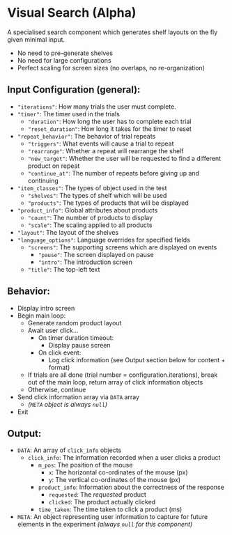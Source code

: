 # Visual Search (Alpha)

A specialised search component which generates shelf layouts on the fly given minimal input.
- No need to pre-generate shelves
- No need for large configurations
- Perfect scaling for screen sizes (no overlaps, no re-organization)

## Input Configuration (general):

- `"iterations"`: How many trials the user must complete.
- `"timer"`: The timer used in the trials
  - `"duration"`: How long the user has to complete each trial
  - `"reset_duration"`: How long it takes for the timer to reset
- `"repeat_behavior"`: The behavior of trial repeats
  - `"triggers"`: What events will cause a trial to repeat
  - `"rearrange"`: Whether a repeat will rearrange the shelf
  - `"new_target"`: Whether the user will be requested to find a different product on repeat
  - `"continue_at"`: The number of repeats before giving up and continuing
- `"item_classes"`: The types of object used in the test
  - `"shelves"`: The types of shelf which will be used
  - `"products"`: The types of products that will be displayed
- `"product_info"`: Global attributes about products
  - `"count"`: The number of products to display
  - `"scale"`: The scaling applied to all products
- `"layout"`: The layout of the shelves
- `"language_options"`: Language overrides for specified fields
  - `"screens"`: The supporting screens which are displayed on events
    - `"pause"`: The screen displayed on pause
    - `"intro"`: The introduction screen
  - `"title"`: The top-left text

## Behavior:

- Display intro screen
- Begin main loop:
  - Generate random product layout
  - Await user click...
    - On timer duration timeout:
      - Display pause screen
    - On click event:
      - Log click information (see Output section below for content + format)
  - If trials are all done (trial number = configuration.iterations), break out of the main loop, return array of click information objects
  - Otherwise, continue
- Send click information array via `DATA` array
  - *(`META` object is always `null`)*
- Exit

## Output:

- `DATA`: An array of `click_info` objects
  - `click_info`: The information recorded when a user clicks a product
    - `m_pos`: The position of the mouse
      - `x`: The horizontal co-ordinates of the mouse (px)
      - `y`: The vertical co-ordinates of the mouse (px)
    - `product_info`: Information about the correctness of the response
      - `requested`: The *requested* product
      - `clicked`: The product actually clicked
    - `time_taken`: The time taken to click a product (ms)
- `META`: An object representing user information to capture for future elements in the experiment *(always `null` for this component)*